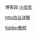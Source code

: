 博客园  [小坦克](https://www.cnblogs.com/TankXiao/)

[http协议详解](https://www.cnblogs.com/TankXiao/archive/2012/02/13/2342672.html)

[fiddler教程](http://www.cnblogs.com/TankXiao/archive/2012/02/06/2337728.html)

